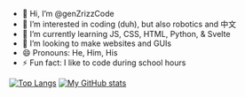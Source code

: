 - 👋 Hi, I’m @genZrizzCode
- 👀 I’m interested in coding (duh), but also robotics and 中文
- 🌱 I’m currently learning JS, CSS, HTML, Python, & Svelte
- 💞️ I’m looking to make websites and GUIs
- 😄 Pronouns: He, Him, His
- ⚡ Fun fact: I like to code during school hours

[![Top Langs](https://github-readme-stats.vercel.app/api/top-langs/?username=genzrizzcode)](https://github.com/anuraghazra/github-readme-stats) [![My GitHub stats](https://github-readme-stats.vercel.app/api?username=genzrizzcode)](https://github.com/anuraghazra/github-readme-stats)
